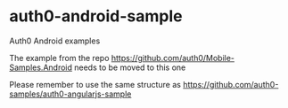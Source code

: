 # auth0-android-sample

Auth0 Android examples

The example from the repo https://github.com/auth0/Mobile-Samples.Android needs to be moved to this one

Please remember to use the same structure as https://github.com/auth0-samples/auth0-angularjs-sample
